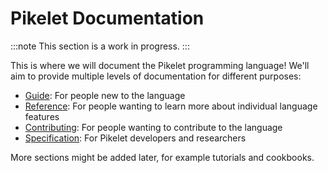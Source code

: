 # Pikelet Documentation

:::note
This section is a work in progress.
:::

This is where we will document the Pikelet programming language!
We'll aim to provide multiple levels of documentation for different purposes:

- [Guide][guide]: For people new to the language
- [Reference][reference]: For people wanting to learn more about individual language features
- [Contributing][contributing]: For people wanting to contribute to the language
- [Specification][specification]: For Pikelet developers and researchers

[guide]: ./guide
[reference]: ./reference
[contributing]: ./contributing
[specification]: ./specification

More sections might be added later, for example tutorials and cookbooks.
